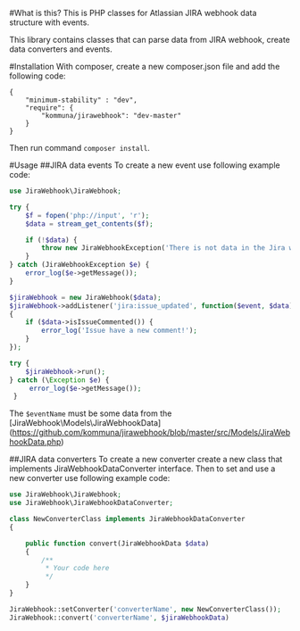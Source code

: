 #What is this?
This is PHP classes for Atlassian JIRA webhook data structure with events.

This library contains classes that can parse data from JIRA webhook, create data converters and events.

#Installation
With composer, create a new composer.json file and add the following code:
```
{
    "minimum-stability" : "dev",
    "require": {
        "kommuna/jirawebhook": "dev-master"
    }
}
```

Then run command `composer install`.

#Usage
##JIRA data events
To create a new event use following example code:

```php
use JiraWebhook\JiraWebhook;

try {
    $f = fopen('php://input', 'r');
    $data = stream_get_contents($f);

    if (!$data) {
        throw new JiraWebhookException('There is not data in the Jira webhook');
    }
} catch (JiraWebhookException $e) {
    error_log($e->getMessage());
}

$jiraWebhook = new JiraWebhook($data);
$jiraWebhook->addListener('jira:issue_updated', function($event, $data)
{
    if ($data->isIssueCommented()) {
        error_log('Issue have a new comment!');
    }
});

try {
    $jiraWebhook->run();
} catch (\Exception $e) {
     error_log($e->getMessage());
 }
```

The `$eventName` must be some data from the [JiraWebhook\Models\JiraWebhookData]
(https://github.com/kommuna/jirawebhook/blob/master/src/Models/JiraWebhookData.php)

##JIRA data converters
To create a new converter create a new class that implements JiraWebhookDataConverter interface. Then to set and use
a new converter use following example code:

```php
use JiraWebhook\JiraWebhook;
use JiraWebhook\JiraWebhookDataConverter;

class NewConverterClass implements JiraWebhookDataConverter
{

    public function convert(JiraWebhookData $data)
    {
        /**
         * Your code here
         */
    }
}

JiraWebhook::setConverter('converterName', new NewConverterClass());
JiraWebhook::convert('converterName', $jiraWebhookData)
```